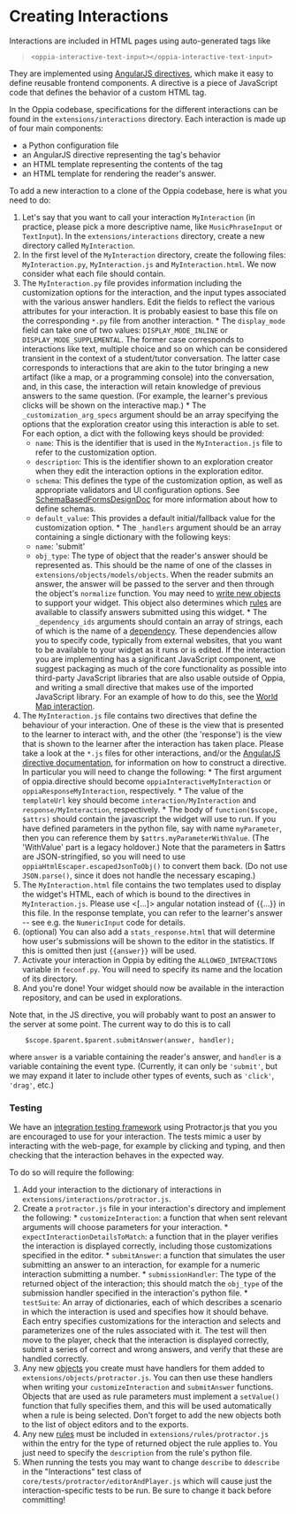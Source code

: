 # Creating Interactions #

Interactions are included in HTML pages using auto-generated tags like

> `<oppia-interactive-text-input></oppia-interactive-text-input>`

They are implemented using [AngularJS directives](http://seanhess.github.io/2013/10/14/angularjs-directive-design.html), which make it easy to define reusable frontend components. A directive is a piece of JavaScript code that defines the behavior of a custom HTML tag.

In the Oppia codebase, specifications for the different interactions can be found in the `extensions/interactions` directory. Each interaction is made up of four main components:

  * a Python configuration file
  * an AngularJS directive representing the tag's behavior
  * an HTML template representing the contents of the tag
  * an HTML template for rendering the reader's answer.

To add a new interaction to a clone of the Oppia codebase, here is what you need to do:

  1. Let's say that you want to call your interaction `MyInteraction` (in practice, please pick a more descriptive name, like `MusicPhraseInput` or `TextInput`). In the `extensions/interactions` directory, create a new directory called `MyInteraction`.
  1. In the first level of the `MyInteraction` directory, create the following files: `MyInteraction.py`, `MyInteraction.js` and `MyInteraction.html`. We now consider what each file should contain.
  1. The `MyInteraction.py` file provides information including the customization options for the interaction, and the input types associated with the various answer handlers. Edit the fields to reflect the various attributes for your interaction. It is probably easiest to base this file on the corresponding `*.py` file from another interaction.
    * The `display_mode` field can take one of two values: `DISPLAY_MODE_INLINE` or `DISPLAY_MODE_SUPPLEMENTAL`. The former case corresponds to interactions like text, multiple choice and so on which can be considered transient in the context of a student/tutor conversation. The latter case corresponds to interactions that are akin to the tutor bringing a new artifact (like a map, or a programming console) into the conversation, and, in this case, the interaction will retain knowledge of previous answers to the same question. (For example, the learner's previous clicks will be shown on the interactive map.)
    * The `_customization_arg_specs` argument should be an array specifying the options that the exploration creator using this interaction is able to set. For each option, a dict with the following keys should be provided:
      * `name`: This is the identifier that is used in the `MyInteraction.js` file to refer to the customization option.
      * `description`: This is the identifier shown to an exploration creator when they edit the interaction options in the exploration editor.
      * `schema`: This defines the type of the customization option, as well as appropriate validators and UI configuration options. See [SchemaBasedFormsDesignDoc](SchemaBasedFormsDesignDoc.md) for more information about how to define schemas.
      * `default_value`: This provides a default initial/fallback value for the customization option.
    * The `_handlers` argument should be an array containing a single dictionary with the following keys:
      * `name`: 'submit'
      * `obj_type`: The type of object that the reader's answer should be represented as. This should be the name of one of the classes in `extensions/objects/models/objects`. When the reader submits an answer, the answer will be passed to the server and then through the object's `normalize` function. You may need to [write new objects](CreatingObjects.md) to support your widget. This object also determines which [rules](CreatingRules.md) are available to classify answers submitted using this widget.
    * The `_dependency_ids` arguments should contain an array of strings, each of which is the name of a [dependency](CreatingDependencies.md). These dependencies allow you to specify code, typically from external websites, that you want to be available to your widget as it runs or is edited. If the interaction you are implementing has a significant JavaScript component, we suggest packaging as much of the core functionality as possible into third-party JavaScript libraries that are also usable outside of Oppia, and writing a small directive that makes use of the imported JavaScript library. For an example of how to do this, see the [World Map interaction](https://code.google.com/p/oppia/source/browse/extensions/interactions/InteractiveMap/InteractiveMap.js).
  1. The `MyInteraction.js` file contains two directives that define the behaviour of your interaction. One of these is the view that is presented to the learner to interact with, and the other (the 'response') is the view that is shown to the learner after the interaction has taken place. Please take a look at the `*.js` files for other interactions, and/or the [AngularJS directive documentation](http://docs.angularjs.org/guide/directive), for information on how to construct a directive. In particular you will need to change the following:
    * The first argument of oppia.directive should become `oppiaInteractiveMyInteraction` or `oppiaResponseMyInteraction`, respectively.
    * The value of the `templateUrl` key should become `interaction/MyInteraction` and `response/MyInteraction`, respectively.
    * The body of `function($scope, $attrs)` should contain the javascript the widget will use to run. If you have defined parameters in the python file, say with name `myParameter`, then you can reference them by `$attrs.myParameterWithValue`. (The 'WithValue' part is a legacy holdover.) Note that the parameters in $attrs are JSON-stringified, so you will need to use `oppiaHtmlEscaper.escapedJsonToObj()` to convert them back. (Do not use `JSON.parse()`, since it does not handle the necessary escaping.)
  1. The `MyInteraction.html` file contains the two templates used to display the widget's HTML, each of which is bound to the directives in `MyInteraction.js`. Please use <[...]> angular notation instead of {{...}} in this file. In the response template, you can refer to the learner's answer -- see e.g. the `NumericInput` code for details.
  1. (optional) You can also add a `stats_response.html` that will determine how user's submissions will be shown to the editor in the statistics. If this is omitted then just `{{answer}}` will be used.
  1. Activate your interaction in Oppia by editing the `ALLOWED_INTERACTIONS` variable in `feconf.py`. You will need to specify its name and the location of its directory.
  1. And you're done! Your widget should now be available in the interaction repository, and can be used in explorations.

Note that, in the JS directive, you will probably want to post an answer to the server at some point. The current way to do this is to call
```
    $scope.$parent.$parent.submitAnswer(answer, handler);
```
where `answer` is a variable containing the reader's answer, and `handler` is a variable containing the event type. (Currently, it can only be `'submit'`, but we may expand it later to include other types of events, such as `'click'`, `'drag'`, etc.)

### Testing ###

We have an [integration testing framework](SettingUpTests.md) using Protractor.js that you you are encouraged to use for your interaction. The tests mimic a user by interacting with the web-page, for example by clicking and typing, and then checking that the interaction behaves in the expected way.

To do so will require the following:
  1. Add your interaction to the dictionary of interactions in `extensions/interactions/protractor.js`.
  1. Create a `protractor.js` file in your interaction's directory and implement the following:
    * `customizeInteraction`: a function that when sent relevant arguments will choose parameters for your interaction.
    * `expectInteractionDetailsToMatch`: a function that in the player verifies the interaction is displayed correctly, including those customizations specified in the editor.
    * `submitAnswer`: a function that simulates the user submitting an answer to an interaction, for example for a numeric interaction submitting a number.
    * `submissionHandler`: The type of the returned object of the interaction; this should match the `obj_type` of the submission handler specified in the interaction's python file.
    * `testSuite`: An array of dictionaries, each of which describes a scenario in which the interaction is used and specifies how it should behave. Each entry specifies customizations for the interaction and selects and parameterizes one of the rules associated with it. The test will then move to the player, check that the interaction is displayed correctly, submit a series of correct and wrong answers, and verify that these are handled correctly.
  1. Any new [objects](CreatingObjects.md) you create must have handlers for them added to `extensions/objects/protractor.js`. You can then use these handlers when writing your `customizeInteraction` and `submitAnswer` functions. Objects that are used as rule parameters must implement a `setValue()` function that fully specifies them, and this will be used automatically when a rule is being selected. Don't forget to add the new objects both to the list of object editors and to the exports.
  1. Any new [rules](CreatingRules.md) must be included in `extensions/rules/protractor.js` within the entry for the type of returned object the rule applies to. You just need to specify the `description` from the rule's python file.
  1. When running the tests you may want to change `describe` to `ddescribe` in the "Interactions" test class of `core/tests/protractor/editorAndPlayer.js` which will cause just the interaction-specific tests to be run. Be sure to change it back before committing!